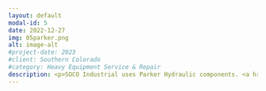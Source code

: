 ```yaml
---
layout: default
modal-id: 5
date: 2022-12-27
img: 05parker.png
alt: image-alt
#project-date: 2023
#client: Southern Colorado
#category: Heavy Equipment Service & Repair
description: <p>SOCO Industrial uses Parker Hydraulic components. <a href="Parker">https://ph.parker.com/us/en/hydraulic-hose</a> has the largest selection of hydraulic hoses and industrial hoses, hydraulic hose fittings and hose configurations to efficiently meet all customer needs.</p><p>Parker is the leading manufacturer of rigid and flexible hoses, assemblies, fittings and crimping technology for both the industrial and hydraulic hose markets including; construction, agriculture, forestry, railroad, machine tool, waste and refuse, material handling, marine, general industrial, and more.</p><p>SOCO Industrial has been working with Parker products for 18-years and we know the quality and durability of the products have proven themselves in our experience. We are proud to be an official Parker Distributor.</p>    
---
```

